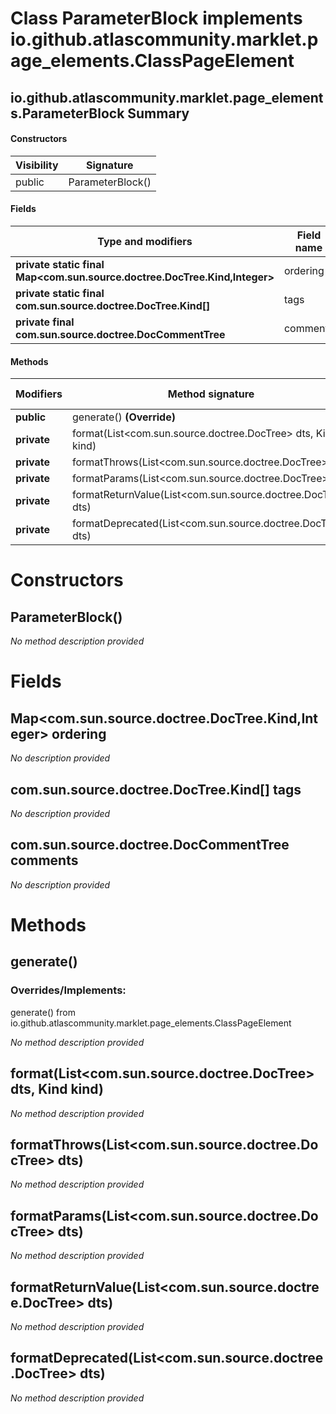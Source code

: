 Class ParameterBlock implements io.github.atlascommunity.marklet.page_elements.ClassPageElement
===============================================================================================


io.github.atlascommunity.marklet.page_elements.ParameterBlock Summary
-------
#### Constructors
| Visibility | Signature        |
| ---------- | ---------------- |
| public     | ParameterBlock() |
#### Fields
| Type and modifiers                                                        | Field name |
| ------------------------------------------------------------------------- | ---------- |
| **private static final Map<com.sun.source.doctree.DocTree.Kind,Integer>** | ordering   |
| **private static final com.sun.source.doctree.DocTree.Kind[]**            | tags       |
| **private final com.sun.source.doctree.DocCommentTree**                   | comments   |
#### Methods
| Modifiers   | Method signature                                            | Return type |
| ----------- | ----------------------------------------------------------- | ----------- |
| **public**  | generate() **(Override)**                                   | String      |
| **private** | format(List<com.sun.source.doctree.DocTree> dts, Kind kind) | String      |
| **private** | formatThrows(List<com.sun.source.doctree.DocTree> dts)      | String      |
| **private** | formatParams(List<com.sun.source.doctree.DocTree> dts)      | String      |
| **private** | formatReturnValue(List<com.sun.source.doctree.DocTree> dts) | String      |
| **private** | formatDeprecated(List<com.sun.source.doctree.DocTree> dts)  | String      |

Constructors
============
ParameterBlock()
----------------
*No method description provided*


Fields
======
Map<com.sun.source.doctree.DocTree.Kind,Integer> ordering
-----------------------------------------------------------------------------
*No description provided*


com.sun.source.doctree.DocTree.Kind[] tags
------------------------------------------
*No description provided*


com.sun.source.doctree.DocCommentTree comments
----------------------------------------------
*No description provided*


Methods
=======
generate()
----------
### Overrides/Implements:
generate() from io.github.atlascommunity.marklet.page_elements.ClassPageElement

*No method description provided*


format(List<com.sun.source.doctree.DocTree> dts, Kind kind)
-----------------------------------------------------------
*No method description provided*


formatThrows(List<com.sun.source.doctree.DocTree> dts)
------------------------------------------------------
*No method description provided*


formatParams(List<com.sun.source.doctree.DocTree> dts)
------------------------------------------------------
*No method description provided*


formatReturnValue(List<com.sun.source.doctree.DocTree> dts)
-----------------------------------------------------------
*No method description provided*


formatDeprecated(List<com.sun.source.doctree.DocTree> dts)
----------------------------------------------------------
*No method description provided*


